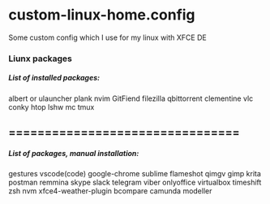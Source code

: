 # custom-linux-home.config
Some custom config which I use for my linux with XFCE DE  


### Liunx packages
##### List of installed packages:

albert or ulauncher
plank
nvim
GitFiend
filezilla
qbittorrent
clementine
vlc
conky
htop
lshw
mc
tmux


## ================================


##### List of packages, manual installation:
gestures
vscode(code)
google-chrome
sublime
flameshot
qimgv
gimp
krita
postman
remmina
skype
slack
telegram
viber
onlyoffice
virtualbox
timeshift
zsh
nvm
xfce4-weather-plugin
bcompare
camunda modeller

